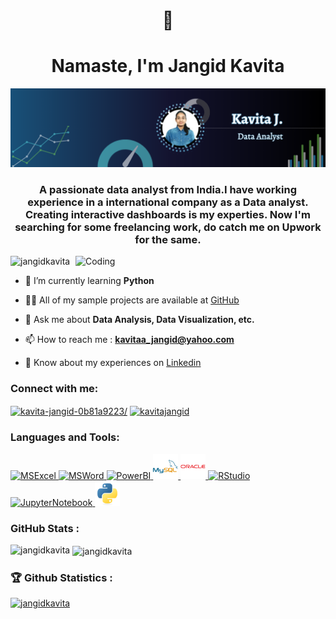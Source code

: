 <h1 align="center">🙏 </h1>
<h1 align="center"> Namaste, I'm Jangid Kavita</h1>
<div align="center"> <img src="https://github.com/JangidKavita/JangidKavita/blob/main/Kavita_J.png"></div>
<h3 align="center">A passionate data analyst from India.I have working experience in a international company as a Data analyst. Creating interactive dashboards is my experties.
Now I'm searching for some freelancing work, do catch me on Upwork for the same. </h3>
<img align="right" alt="Coding" width="400" src="https://i.pinimg.com/originals/f8/8a/ca/f88acab7ffd127b4465659500aa0538f.gif">

<p align="left"> <img src="https://komarev.com/ghpvc/?username=jangidkavita&label=Profile%20views&color=0e75b6&style=flat" alt="jangidkavita" /> </p>


- 🌱 I’m currently learning **Python**

- 👨‍💻 All of my sample projects are available at [GitHub](https://github.com/JangidKavita?tab=repositories)

- 💬 Ask me about **Data Analysis, Data Visualization, etc.**

- 📫 How to reach me : **kavitaa_jangid@yahoo.com**

- 📄 Know about my experiences on [Linkedin](https://www.linkedin.com/in/kavita-jangid-0b81a9223/)

<h3 align="left">Connect with me:</h3>
<p align="left">
<a href="https://linkedin.com/in/kavita-jangid-0b81a9223/" target="blank"><img align="center" src="https://raw.githubusercontent.com/rahuldkjain/github-profile-readme-generator/master/src/images/icons/Social/linked-in-alt.svg" alt="kavita-jangid-0b81a9223/" height="30" width="40" /></a>
<a href="https://kaggle.com/kavitajangid" target="blank"><img align="center" src="https://raw.githubusercontent.com/rahuldkjain/github-profile-readme-generator/master/src/images/icons/Social/kaggle.svg" alt="kavitajangid" height="30" width="40" /></a>
</p>

<h3 align="left">Languages and Tools:</h3>
<p align="left"> <a href="https://www.microsoft.com/en-in/microsoft-365/excel" target="_blank" rel="noreferrer"> <img src="https://upload.wikimedia.org/wikipedia/commons/7/73/Microsoft_Excel_2013-2019_logo.svg" alt="MSExcel" width="40" height="40"/> </a> <a href="https://www.microsoft.com/en/microsoft-365/word?market=af" target="_blank" rel="noreferrer"> <img src="https://upload.wikimedia.org/wikipedia/commons/f/fd/Microsoft_Office_Word_%282019%E2%80%93present%29.svg" alt="MSWord" width="40" height="40"/> </a><a href="https://www.microsoft.com/en-us/power-platform/products/power-bi" target="_blank" rel="noreferrer"> <img src="https://upload.wikimedia.org/wikipedia/commons/c/cf/New_Power_BI_Logo.svg" alt="PowerBI" width="40" height="40"/> </a> <a href="https://www.mysql.com/" target="_blank" rel="noreferrer"> <img src="https://raw.githubusercontent.com/devicons/devicon/master/icons/mysql/mysql-original-wordmark.svg" alt="MySQL" width="40" height="40"/> </a> <a href="https://www.oracle.com/" target="_blank" rel="noreferrer"> <img src="https://raw.githubusercontent.com/devicons/devicon/master/icons/oracle/oracle-original.svg" alt="Oracle" width="40" height="40"/> </a> <a href="https://posit.co/products/open-source/rstudio/" target="_blank" rel="noreferrer"> <img src="https://cdn.icon-icons.com/icons2/1508/PNG/512/rstudio_104598.png" alt="RStudio" width="40" height="40"/> </a> <a href="https://jupyter.org/" target="_blank" rel="noreferrer"> <img src="https://upload.wikimedia.org/wikipedia/commons/3/38/Jupyter_logo.svg" alt="JupyterNotebook" width="40" height="40"/> </a><a href="https://www.python.org" target="_blank" rel="noreferrer"> <img src="https://raw.githubusercontent.com/devicons/devicon/master/icons/python/python-original.svg" alt="Python" width="40" height="40"/> </a> </p>

<h3 align="left"> GitHub Stats :</h3>
<p><img align="left" src="https://github-readme-stats.vercel.app/api/top-langs?username=jangidkavita&show_icons=true&locale=en&layout=compact" alt="jangidkavita" /></p>
<p>&nbsp;<img align="center" src="https://github-readme-stats.vercel.app/api?username=jangidkavita&show_icons=true&locale=en" alt="jangidkavita" /></p>

<h3 align="left">🏆 Github Statistics :</h3>
<p align="left"> <a href="https://github.com/ryo-ma/github-profile-trophy"><img src="https://github-profile-trophy.vercel.app/?username=jangidkavita" alt="jangidkavita" /></a> </p>

